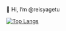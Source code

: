 👋 Hi, I’m @reisyagetu

[![Top Langs](https://github-readme-stats.vercel.app/api/top-langs/?username=reisyagetu&layout=compact&theme=dark)](https://github.com/anuraghazra/github-readme-stats)

<!---
reisyagetu/reisyagetu is a ✨ special ✨ repository because its `README.md` (this file) appears on your GitHub profile.
You can click the Preview link to take a look at your changes.
--->

